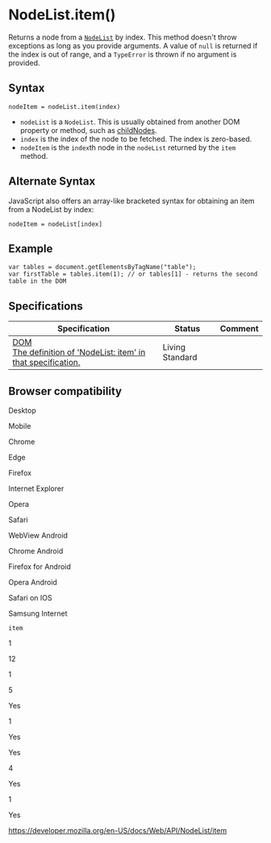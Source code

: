 # NodeList.item()

Returns a node from a [`NodeList`](../nodelist) by index. This method doesn't throw exceptions as long as you provide arguments. A value of `null` is returned if the index is out of range, and a `TypeError` is thrown if no argument is provided.

## Syntax

    nodeItem = nodeList.item(index)

- `nodeList` is a `NodeList`. This is usually obtained from another DOM property or method, such as [childNodes](../node/childnodes).
- `index` is the index of the node to be fetched. The index is zero-based.
- `nodeItem` is the `index`th node in the `nodeList` returned by the `item` method.

## Alternate Syntax

JavaScript also offers an array-like bracketed syntax for obtaining an item from a NodeList by index:

    nodeItem = nodeList[index]

## Example

    var tables = document.getElementsByTagName("table");
    var firstTable = tables.item(1); // or tables[1] - returns the second table in the DOM

## Specifications

<table><thead><tr class="header"><th>Specification</th><th>Status</th><th>Comment</th></tr></thead><tbody><tr class="odd"><td><a href="https://dom.spec.whatwg.org/#dom-nodelist-item">DOM<br />
<span class="small">The definition of 'NodeList: item' in that specification.</span></a></td><td><span class="spec-living">Living Standard</span></td><td></td></tr></tbody></table>

## Browser compatibility

Desktop

Mobile

Chrome

Edge

Firefox

Internet Explorer

Opera

Safari

WebView Android

Chrome Android

Firefox for Android

Opera Android

Safari on IOS

Samsung Internet

`item`

1

12

1

5

Yes

1

Yes

Yes

4

Yes

1

Yes

<a href="https://developer.mozilla.org/en-US/docs/Web/API/NodeList/item" class="_attribution-link">https://developer.mozilla.org/en-US/docs/Web/API/NodeList/item</a>

